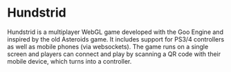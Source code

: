 Hundstrid
============================

Hundstrid is a multiplayer WebGL game developed with the Goo Engine and inspired by the old Asteroids game. It includes support for PS3/4 controllers as well as mobile phones (via websockets). The game runs on a single screen and players can connect and play by scanning a QR code with their mobile device, which turns into a controller.